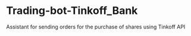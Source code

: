 # Trading-bot-Tinkoff_Bank
 Assistant for sending orders for the purchase of shares using Tinkoff API
